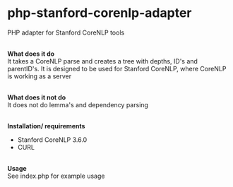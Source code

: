 # php-stanford-corenlp-adapter
PHP adapter for Stanford CoreNLP tools<br /><br />

<b>What does it do</b><br />
It takes a CoreNLP parse and creates a tree with depths, ID's and parentID's. It is designed to be used for Stanford CoreNLP, where CoreNLP is working as a server<br /><br />

<b>What does it not do</b><br />
It does not do lemma's and dependency parsing<br /><br />

<b>Installation/ requirements</b><br />
- Stanford CoreNLP 3.6.0<br />
- CURL<br /><br />

<b>Usage</b><br />
See index.php for example usage





